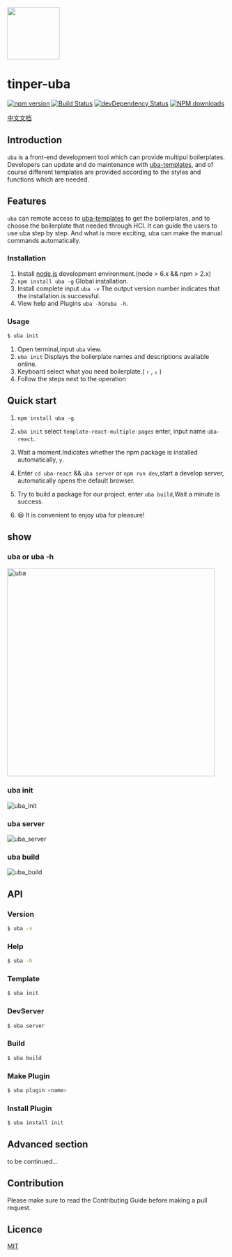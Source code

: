 <img src="http://tinper.org/assets/images/uba.png" width="120" />

# tinper-uba



[![npm version](https://img.shields.io/npm/v/uba.svg)](https://www.npmjs.com/package/uba)
[![Build Status](https://img.shields.io/travis/iuap-design/tinper-uba/master.svg)](https://travis-ci.org/iuap-design/tinper-uba)
[![devDependency Status](https://img.shields.io/david/dev/iuap-design/tinper-uba.svg)](https://david-dm.org/iuap-design/tinper-uba#info=devDependencies)
[![NPM downloads](http://img.shields.io/npm/dm/uba.svg?style=flat)](https://npmjs.org/package/uba)

[中文文档](https://github.com/iuap-design/tinper-uba/blob/master/README_zh-CN.md)

## Introduction
`uba` is a front-end development tool which can provide multipul boilerplates. Developers can update and do maintenance with [uba-templates](https://github.com/uba-templates), and of course different templates are provided according to the styles and functions which are needed.

## Features
`uba` can remote access to [uba-templates](https://github.com/uba-templates) to get the boilerplates, and to choose the boilerplate that needed through HCI. It can guide the users to use uba step by step. And what is more exciting, uba can make the manual commands automatically.


### Installation
1. Install [node.js](http://nodejs.org/) development environment.(node > 6.x && npm > 2.x)
2. `npm install uba -g` Global installation.
3. Install complete input `uba -v` The output version number indicates that the installation is successful.
4. View help and Plugins `uba -h`or`uba -h`.


### Usage


```sh
$ uba init
```
1. Open terminal,input `uba` view.
2. `uba init` Displays the boilerplate names and descriptions available online.
3. Keyboard select what you need  boilerplate.( `↑` , `↓` )
4. Follow the steps next to the operation

## Quick start

1. `npm install uba -g`.

2. `uba init` select `template-react-multiple-pages` enter, input name `uba-react`.

3. Wait a moment.Indicates whether the npm package is installed automatically, `y`.

4. Enter `cd uba-react` && `uba server` or `npm run dev`,start a develop server, automatically opens the default browser.

5. Try to build a package for our project. enter `uba build`,Wait a minute is success.

6. 😆 It is convenient to enjoy uba for pleasure!

## show

### uba or uba -h
<img width="476" alt="uba" src="https://user-images.githubusercontent.com/12147318/27854369-27241b56-6199-11e7-9176-95609a7069a8.png">

### uba init
![uba_init](https://cloud.githubusercontent.com/assets/12147318/23543379/e74ec512-002c-11e7-9e39-74b3b5975638.gif)

### uba server
![uba_server](https://user-images.githubusercontent.com/12147318/27854525-b1196122-6199-11e7-9bcd-b6f14b886615.gif)

### uba build
![uba_build](https://user-images.githubusercontent.com/12147318/27854191-5d87f5ce-6198-11e7-861d-879a8e40e726.gif)


## API

### Version
```sh
$ uba -v
```

### Help
```sh
$ uba -h
```

### Template
```sh
$ uba init
```

### DevServer
```sh
$ uba server
```

### Build
```sh
$ uba build
```

### Make Plugin
```sh
$ uba plugin <name>
```
### Install Plugin
```sh
$ uba install init
```


## Advanced section

to be continued...

## Contribution
Please make sure to read the Contributing Guide before making a pull request.

## Licence
[MIT](https://github.com/iuap-design/tinper-uba/blob/master/LICENSE)
